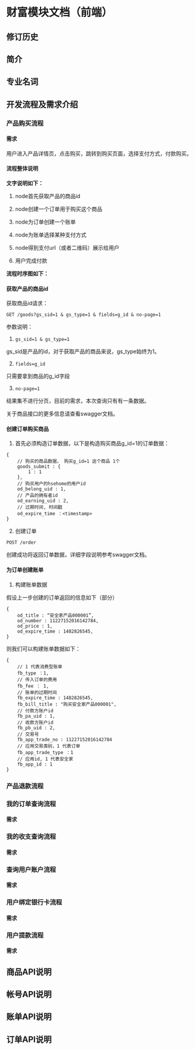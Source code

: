 # 财富模块文档（前端）
## 修订历史
## 简介
## 专业名词
## 开发流程及需求介绍
### 产品购买流程
#### 需求
用户进入产品详情页，点击购买，跳转到购买页面，选择支付方式，付款购买。

#### 流程整体说明
**文字说明如下：**

1. node首先获取产品的商品id

2. node创建一个订单用于购买这个商品

3. node为订单创建一个账单

4. node为账单选择某种支付方式

5. node得到支付url（或者二维码）展示给用户

6.  用户完成付款

**流程时序图如下：**

[](./购买产品流程01.png) 

#### 获取产品的商品id
获取商品id请求：

`GET /goods?gs_sid=1 & gs_type=1 & fields=g_id & no-page=1`

参数说明：

1. `gs_sid=1 & gs_type=1`

gs_sid是产品的id，对于获取产品的商品来说，gs_type始终为1。

2. `fields=g_id`

只需要拿到商品的g_id字段

3. `no-page=1`

结果集不进行分页，目前的需求，本次查询只有有一条数据。

关于商品接口的更多信息请查看swagger文档。

#### 创建订单购买商品
1. 首先必须构造订单数据，以下是构造购买商品g_id=1的订单数据：

```
{
	// 购买的商品数据， 购买g_id=1 这个商品 1个
	goods_submit : {
		1 : 1
	},
	// 购买用户的hsehome的用户id
	od_belong_uid : 1,
	// 产品的拥有者id
	od_earning_uid : 2, 
	// 过期时间, 时间戳
	od_expire_time ：<timestamp>
}
```

2. 创建订单

`POST /order`

创建成功将返回订单数据，详细字段说明参考swagger文档。


#### 为订单创建账单

1. 构建账单数据

假设上一步创建的订单返回的信息如下（部分）

```
{
	od_title : “安全家产品000001”,
	od_number : 11227152016142784,
	od_price : 1,
	od_expire_time : 1482826545,
}
```

则我们可以构建账单数据如下：

```
{
	// 1 代表消费型账单
	fb_type ：1,
	// 传入订单的费用
	fb_fee ： 1,
	// 账单的过期时间
	fb_expire_time : 1482826545,
	fb_bill_title : "购买安全家产品000001",
	// 付款方账户id
	fb_pa_uid : 1,
	// 收款方账户id
	fb_pb_uid : 2,
	// 交易号
	fb_app_trade_no : 11227152016142784
	// 应用交易类别，1 代表订单
	fb_app_trade_type ：1
	// 应用id, 1 代表安全家
	fb_app_id : 1
}
```








### 产品退款流程




### 我的订单查询流程
#### 需求

### 我的收支查询流程
#### 需求

### 查询用户账户流程
#### 需求


### 用户绑定银行卡流程
#### 需求


### 用户提款流程
#### 需求


## 商品API说明
## 帐号API说明
## 账单API说明
## 订单API说明
